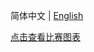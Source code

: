 简体中文 | [English](./README_EN.md)



[点击查看比赛图表](https://www.taiyi.top/competition-chart?id=681c9dae43e60b87d9f09df4)
